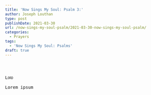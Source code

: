 ```yaml
---
title: 'Now Sings My Soul: Psalm 3:'
author: Joseph Louthan
type: post
publishDate: 2021-03-30
url: /now-sings-my-soul-psalm/2021-03-30-now-sings-my-soul-psalm/
categories:
  - Prayers
tags:
  - 'Now Sings My Soul: Psalms'
draft: true
---
```

<pre>

<pre>
<pre>
<div style="font-variant: small-caps;">Lord</div>
Lorem ipsum
</pre>
